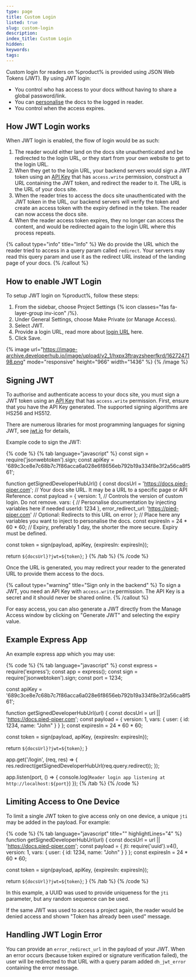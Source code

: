 ```yaml
---
type: page
title: Custom Login
listed: true
slug: custom-login
description: 
index_title: Custom Login
hidden: 
keywords: 
tags: 
---
```


Custom login for readers on %product% is provided using JSON Web Tokens (JWT). By using JWT login:

- You control who has access to your docs without having to share a global password/link.
- You can [personalise](/support-center/personalised-docs) the docs to the logged in reader.
- You control when the access expires.

## How JWT Login works

When JWT login is enabled, the flow of login would be as such:

1. The reader would either land on the docs site unauthenticated and be redirected to the login URL, or they start from your own website to get to the login URL.
2. When they get to the login URL, your backend servers would sign a JWT token using an [API Key](/support-center/api-key) that has `access.write` permission, construct a URL containing the JWT token, and redirect the reader to it. The URL is the URL of your docs site.
3. When the reader tries to access the docs site unauthenticated with the JWT token in the URL, our backend servers will verify the token and create an access token with the expiry defined in the token. The reader can now access the docs site.
4. When the reader access token expires, they no longer can access the content, and would be redirected again to the login URL where this process repeats.

{% callout type="info" title="Info" %}
We do provide the URL which the reader tried to access in a query param called `redirect`. Your servers may read this query param and use it as the redirect URL instead of the landing page of your docs.
{% /callout %}

## How to enable JWT Login

To setup JWT login on %product%, follow these steps:

1. From the sidebar, choose Project Settings {% icon classes="fas fa-layer-group inv-icon" /%}.
2. Under General Settings, choose Make Private (or Manage Access).
3. Select JWT.
4. Provide a login URL, read more about [login URL](/support-center/private-docs#using-login-url) here.
5. Click Save.

{% image url="https://image-archive.developerhub.io/image/upload/v2_1/hxpx3ftravzsheerfkrd/1627247198.png" mode="responsive" height="966" width="1436" %}
{% /image %}

## Signing JWT

To authorise and authenticate access to your docs site, you must sign a JWT token using an [API Key](/support-center/api-key) that has `access.write` permission. First, ensure that you have the API Key generated. The supported signing algorithms are HS256 and HS512.

There are numerous libraries for most programming languages for signing JWT, see [jwt.io](https://jwt.io/) for details,

Example code to sign the JWT:

{% code %}
{% tab language="javascript" %}
const sign = require('jsonwebtoken').sign;
const apiKey = '689c3ce8e7c68b7c7f86acca6a028e6f8656eb792b19a334f8e3f2a56ca8f561';

function getSignedDeveloperHubUrl() {
  const docsUrl = 'https://docs.pied-piper.com'; // Your docs site URL. It may be a URL to a specific page or API Reference.
  const payload = {
    version: 1, // Controls the version of custom login. Do not remove.
    vars: { // Personalise documentation by injecting variables here if needed
      userId: 1234
    },
    error_redirect_url: 'https://pied-piper.com' // Optional: Redirects to this URL on error
  }; // Place here any variables you want to inject to personalise the docs.
  const expiresIn = 24 * 60 * 60; // Expiry, preferably 1 day, the shorter the more secure. Expiry must be defined.

  const token = sign(payload, apiKey, {expiresIn: expiresIn});

  return `${docsUrl}?jwt=${token}`;
}
{% /tab %}
{% /code %}

Once the URL is generated, you may redirect your reader to the generated URL to provide them access to the docs.

{% callout type="warning" title="Sign only in the backend" %}
To sign a JWT, you need an API Key with `access.write` permission. The API Key is a secret and it should never be shared online.
{% /callout %}

For easy access, you can also generate a JWT directly from the Manage Access window by clicking on "Generate JWT" and selecting the expiry value.

## Example Express App

An example express app which you may use:

{% code %}
{% tab language="javascript" %}
const express = require('express');
const app = express();
const sign = require('jsonwebtoken').sign;
const port = 1234;

const apiKey = '689c3ce8e7c68b7c7f86acca6a028e6f8656eb792b19a334f8e3f2a56ca8f561';

function getSignedDeveloperHubUrl(url) {
  const docsUrl = url || 'https://docs.pied-piper.com';
  const payload = {
    version: 1,
    vars: {
      user: {
        id: 1234,
        name: "John"
      }
  	}
  };
  const expiresIn = 24 * 60 * 60;

  const token = sign(payload, apiKey, {expiresIn: expiresIn});

  return `${docsUrl}?jwt=${token}`;
}

app.get('/login', (req, res) => {
  res.redirect(getSignedDeveloperHubUrl(req.query.redirect));
});

app.listen(port, () => {
  console.log(`Reader login app listening at http://localhost:${port}`)
});
{% /tab %}
{% /code %}

## Limiting Access to One Device

To limit a single JWT token to give access only on one device, a unique `jti` may be added in the payload. For example:

{% code %}
{% tab language="javascript" title="" highlightLines="4" %}
function getSignedDeveloperHubUrl(url) {
  const docsUrl = url || 'https://docs.pied-piper.com';
  const payload = {
    jti: require('uuid').v4(),
    version: 1,
    vars: {
      user: {
        id: 1234,
        name: "John"
      }
  	}
  };
  const expiresIn = 24 * 60 * 60;

  const token = sign(payload, apiKey, {expiresIn: expiresIn});

  return `${docsUrl}?jwt=${token}`;
}
{% /tab %}
{% /code %}

In this example, a UUID was used to provide uniqueness for the `jti` parameter, but any random sequence can be used.

If the same JWT was used to access a project again, the reader would be denied access and shown "Token has already been used" message.

## Handling JWT Login Error

You can provide an `error_redirect_url`  in the payload of your JWT. When an error occurs (because token expired or signature verification failed), the user will be redirected to that URL with a query param added `dh_jwt_error` containing the error message.
